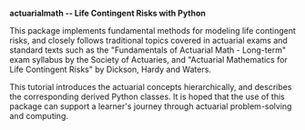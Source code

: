 __actuarialmath -- Life Contingent Risks with Python__

This package implements fundamental methods for modeling life contingent risks, and closely follows traditional topics covered in actuarial exams and standard texts such as the "Fundamentals of Actuarial Math - Long-term" exam syllabus by the Society of Actuaries, and "Actuarial Mathematics for Life Contingent Risks" by Dickson, Hardy and Waters.

This tutorial introduces the actuarial concepts hierarchically, and describes the corresponding derived Python classes. It is hoped that the use of this package can support a learner's journey through actuarial problem-solving and computing.
